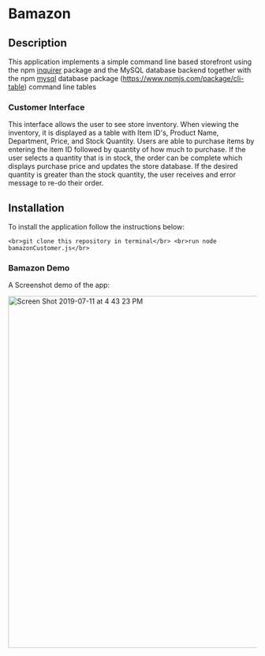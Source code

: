 # Bamazon

## Description

This application implements a simple command line based storefront using the npm [inquirer](https://www.npmjs.com/package/inquirer) package and the MySQL database backend together with the npm [mysql](https://www.npmjs.com/package/mysql) database package
(https://www.npmjs.com/package/cli-table) command line tables
 

### Customer Interface
This interface allows the user to see store inventory. When viewing the inventory, it is displayed as a table with Item ID's, Product Name, Department, Price, and Stock Quantity. Users are able to purchase items by entering the item ID followed by quantity of how much to purchase. If the user selects a quantity that is in stock, the order can be complete which displays purchase price and updates the store database. If the desired quantity is greater than the stock quantity, the user receives and error message to re-do their order.

## Installation

To install the application follow the instructions below:

`
<br>git clone this repository in terminal</br>
<br>run node bamazonCustomer.js</br>
`

### Bamazon Demo

A Screenshot demo of the app: 

<img width="714" alt="Screen Shot 2019-07-11 at 4 43 23 PM" src="https://user-images.githubusercontent.com/44654955/61092583-bc226400-a3fb-11e9-9d69-c742d25df1df.png">


